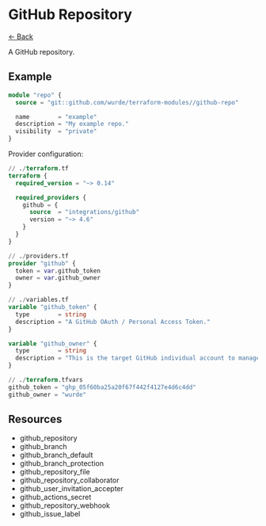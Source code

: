 # GitHub Repository

[<- Back](../README.md)

A GitHub repository.

## Example

```terraform
module "repo" {
  source = "git::github.com/wurde/terraform-modules//github-repo"

  name        = "example"
  description = "My example repo."
  visibility  = "private"
}
```

Provider configuration:

```terraform
// ./terraform.tf
terraform {
  required_version = "~> 0.14"

  required_providers {
    github = {
      source  = "integrations/github"
      version = "~> 4.6"
    }
  }
}

// ./providers.tf
provider "github" {
  token = var.github_token
  owner = var.github_owner
}

// ./variables.tf
variable "github_token" {
  type        = string
  description = "A GitHub OAuth / Personal Access Token."
}

variable "github_owner" {
  type        = string
  description = "This is the target GitHub individual account to manage."
}

// ./terraform.tfvars
github_token = "ghp_05f60ba25a20f67f442f4127e4d6c4dd"
github_owner = "wurde"
```

## Resources

- github_repository
- github_branch
- github_branch_default
- github_branch_protection
- github_repository_file
- github_repository_collaborator
- github_user_invitation_accepter
- github_actions_secret
- github_repository_webhook
- github_issue_label
